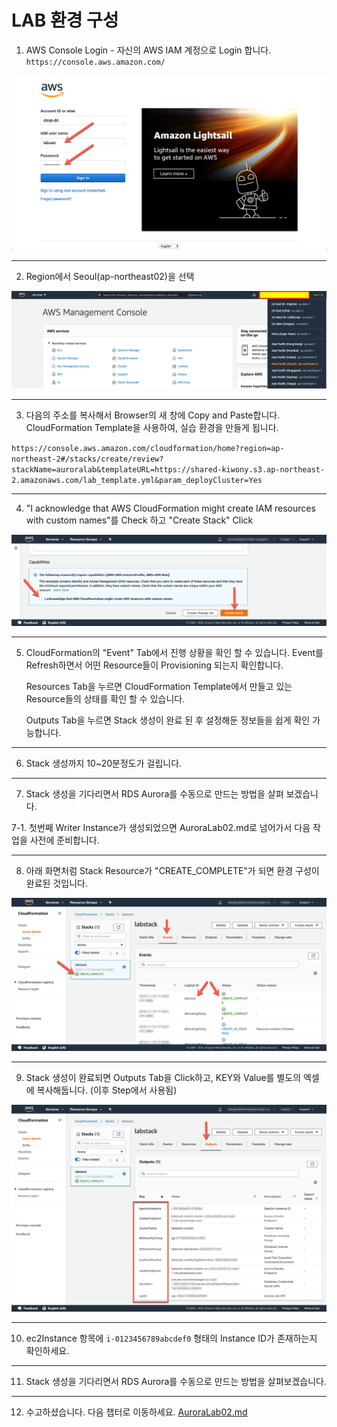 # LAB 환경 구성

1. AWS Console Login - 자신의 AWS IAM 계정으로 Login 합니다.
   `https://console.aws.amazon.com/`

<kbd> ![GitHub Logo](images/1.png) </kbd>

---

2. Region에서 Seoul(ap-northeast02)을 선택

<kbd> ![GitHub Logo](images/2.png) </kbd>

---

3. 다음의 주소를 복사해서 Browser의 새 창에 Copy and Paste합니다. CloudFormation Template을 사용하여, 실습 환경을 만들게 됩니다.

`https://console.aws.amazon.com/cloudformation/home?region=ap-northeast-2#/stacks/create/review?stackName=auroralab&templateURL=https://shared-kiwony.s3.ap-northeast-2.amazonaws.com/lab_template.yml&param_deployCluster=Yes`

---

4. "I acknowledge that AWS CloudFormation might create IAM resources with custom names"를 Check 하고 "Create Stack" Click

<kbd> ![GitHub Logo](images/3.png) </kbd>

---

5. CloudFormation의 "Event" Tab에서 진행 상황을 확인 할 수 있습니다. Event를 Refresh하면서 어떤 Resource들이 Provisioning 되는지 확인합니다.

   Resources Tab을 누르면 CloudFormation Template에서 만들고 있는 Resource들의 상태를 확인 할 수 있습니다.

   Outputs Tab을 누르면 Stack 생성이 완료 된 후 설정해둔 정보들을 쉽게 확인 가능합니다.

---

6. Stack 생성까지 10~20분정도가 걸립니다.

---

7. Stack 생성을 기다리면서 RDS Aurora를 수동으로 만드는 방법을 살펴 보겠습니다.

7-1. 첫번째 Writer Instance가 생성되었으면 AuroraLab02.md로 넘어가서 다음 작업을 사전에 준비합니다.

---

8. 아래 화면처럼 Stack Resource가 "CREATE_COMPLETE"가 되면 환경 구성이 완료된 것입니다.

<kbd> ![GitHub Logo](images/4.png) </kbd>

---

9.  Stack 생성이 완료되면 Outputs Tab을 Click하고, KEY와 Value를 별도의 엑셀에 복사해둡니다. (이후 Step에서 사용됨)

<kbd> ![GitHub Logo](images/5.png) </kbd>

---

10. ec2Instance 항목에 `i-0123456789abcdef0` 형태의 Instance ID가 존재하는지 확인하세요.

---

11. Stack 생성을 기다리면서 RDS Aurora를 수동으로 만드는 방법을 살펴보겠습니다.

---

12. 수고하셨습니다. 다음 챕터로 이동하세요. [AuroraLab02.md](AuroraLab02.md)
